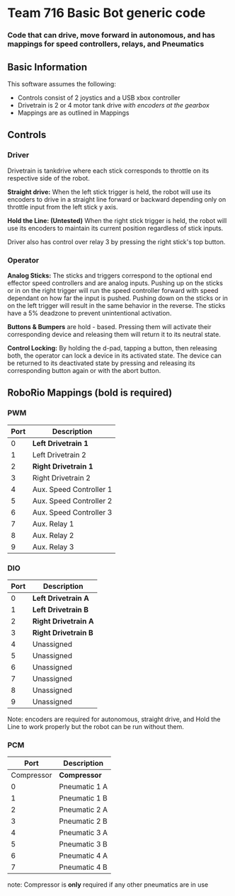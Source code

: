 # Team 716 Basic Bot generic code
### Code that can drive, move forward in autonomous, and has mappings for speed controllers, relays, and Pneumatics


## Basic Information
This software assumes the following:
- Controls consist of 2 joystics and a USB xbox controller
- Drivetrain is 2 or 4 motor tank drive *with encoders at the gearbox*
- Mappings are as outlined in Mappings

## Controls 
### Driver
Drivetrain is tankdrive where each stick corresponds to throttle on its respective side of the robot.

**Straight drive:** 
When the left stick trigger is held, the robot will use its encoders to drive in a straight line forward or backward depending only on throttle input from the left stick y axis. 

**Hold the Line: (Untested)**
When the right stick trigger is held, the robot will use its encoders to maintain its current position regardless of stick inputs.

Driver also has control over relay 3 by pressing the right stick's top button.

### Operator
**Analog Sticks:**
The sticks and triggers correspond to the optional end effector speed controllers and are analog inputs. Pushing up on the sticks or in on the right trigger will run the speed controller forward with speed dependant on how far the input is pushed. Pushing down on the sticks or in on the left trigger will result in the same behavior in the reverse. The sticks have a 5% deadzone to prevent unintentional activation. 

**Buttons & Bumpers** are hold - based. Pressing them will activate their corresponding device and releasing them will return it to its neutral state.

**Control Locking:** By holding the d-pad, tapping a button, then releasing both, the operator can lock a device in its activated state. The device can be returned to its deactivated state by pressing and releasing its corresponding button again or with the abort button. 

## RoboRio Mappings (bold is required)
### PWM
Port | Description
--- | ---
0 | **Left Drivetrain 1**
1 | Left Drivetrain 2
2 | **Right Drivetrain 1**
3 | Right Drivetrain 2
4 | Aux. Speed Controller 1
5 | Aux. Speed Controller 2
6 | Aux. Speed Controller 3
7 | Aux. Relay 1
8 | Aux. Relay 2
9 | Aux. Relay 3
### DIO
Port | Description
--- | ---
0 | **Left Drivetrain A**
1 | **Left Drivetrain B**
2 | **Right Drivetrain A**
3 | **Right Drivetrain B**
4 | Unassigned
5 | Unassigned
6 | Unassigned
7 | Unassigned
8 | Unassigned
9 | Unassigned
Note: encoders are required for autonomous, straight drive, and Hold the Line to work properly but the robot can be run without them.
### PCM
Port | Description
--- | ---
Compressor | **Compressor**
0 | Pneumatic 1 A
1 | Pneumatic 1 B
2 | Pneumatic 2 A
3 | Pneumatic 2 B
4 | Pneumatic 3 A
5 | Pneumatic 3 B
6 | Pneumatic 4 A
7 | Pneumatic 4 B
note: Compressor is **only** required if any other pneumatics are in use